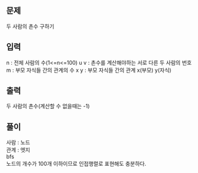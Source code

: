 ## 문제

두 사람의 촌수 구하기

## 입력

n : 전체 사람의 수(1<=n<=100)
u v : 촌수를 계산해야하는 서로 다른 두 사람의 번호  
m : 부모 자식들 간의 관계의 수
x y : 부모 자식들 간의 관계 x(부모) y(자식)

## 출력

두 사람의 촌수(계산할 수 없을때는 -1)

## 풀이

사람 : 노드  
관계 : 엣지  
bfs  
노드의 개수가 100개 이하이므로 인접행렬로 표현해도 충분하다.
